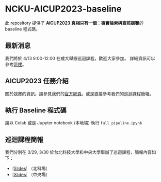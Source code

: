 # NCKU-AICUP2023-baseline
此 repository 提供了 **AICUP2023 真相只有一個：事實檢索與查核競賽**的 baseline 程式碼。

## 最新消息
我們將於 4/13 9:00-12:00 在成大舉辦巡迴課程，歡迎大家參加。
詳細資訊可以參考[這裡](https://drive.google.com/file/d/1WT-eQ8dH4HioQUXuNy32Q_oNjWh0UWMA/view?usp=share_link)。

## AICUP2023 任務介紹
關於競賽的資訊，請參見我們的[官方網頁](https://tbrain.trendmicro.com.tw/Competitions/Details/28)。或是直接參考我們的巡迴課程簡報。

## 執行 Baseline 程式碼
請以 Colab 或是 Jupyter notebook (本地端) 執行 `full_pipeline.ipynb`

## 巡迴課程簡報
我們分別在 3/29, 3/30 於台北科技大學和中央大學舉辦了巡迴課程，簡報內容如下：
- [[Slides](https://drive.google.com/file/d/1Y3E851007TDRlj8-HPqkigaCwCZVS0l4/view?usp=share_link)] （北科場）
- [[Slides](https://drive.google.com/file/d/1hViWx_sueee2ayhCj7xwyARs3Nu6efXH/view?usp=sharing)] （中央場）